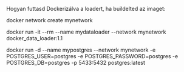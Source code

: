 Hogyan futtasd Dockerizálva a loadert, ha buildelted az imaget:

docker network create mynetwork

docker run -it --rm --name mydataloader     --network mynetwork     docker_data_loader:1.1

docker run -d 
--name mypostgres 
--network mynetwork 
-e POSTGRES_USER=postgres
-e POSTGRES_PASSWORD=postgres 
-e POSTGRES_DB=postgres
-p 5433:5432 postgres:latest


